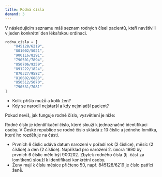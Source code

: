 ```yaml
---
title: Rodná čísla
demand: 3
---
```


V následujícím seznamu máš seznam rodných čísel pacientů, kteří navštívili v jeden konkrétní den lékařskou ordinaci.

```py
rodna_cisla = [
    "845128/6219",
    "801002/5021",
    "900116/8291",
    "790501/7894",
    "850706/9259",
    "891222/1824",
    "870327/9582",
    "810602/6883",
    "850512/5070",
    "790531/7081"
]
```

- Kolik přišlo mužů a kolik žen?
- Kdy se narodil nejstarší a kdy nejmladší pacient?

Pokud nevíš, jak funguje rodné číslo, vysvětlení je níže:

Rodné číslo je identifikační číslo, které slouží k jednoznačné identifikaci osoby. V České republice se rodné číslo skládá z 10 číslic a jednoho lomítka, které ho rozděluje na části.

- Prvních 6 číslic udává datum narození v pořadí rok (2 číslice), měsíc (2 číslice) a den (2 číslice). Například pro narození 2. února 1990 by prvních 6 číslic mělo být 900202. Zbytek rodného čísla (tj. část za lomítkem) slouží k identifikaci konkrétní osoby.
- Ženy mají k číslu měsíce přičteno 50, např. 845128/6219 je číslo patřící ženě.
